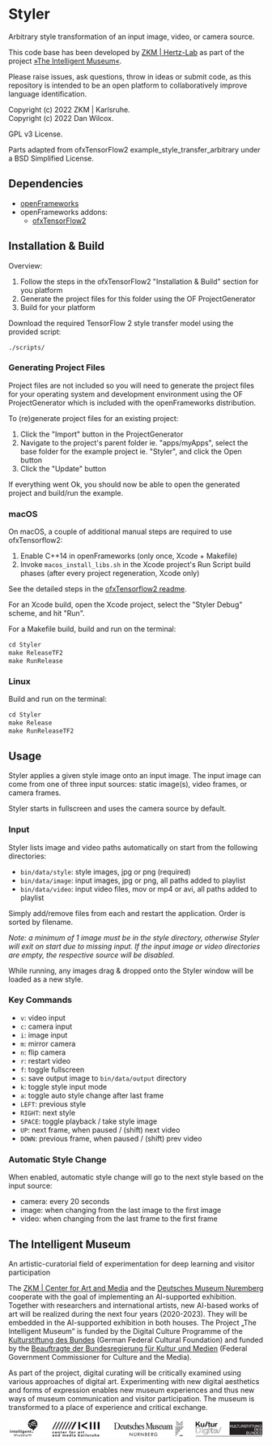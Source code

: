 Styler
======

Arbitrary style transformation of an input image, video, or camera source.

This code base has been developed by [ZKM | Hertz-Lab](https://zkm.de/en/about-the-zkm/organization/hertz-lab) as part of the project [»The Intelligent Museum«](#the-intelligent-museum). 

Please raise issues, ask questions, throw in ideas or submit code, as this repository is intended to be an open platform to collaboratively improve language identification.

Copyright (c) 2022 ZKM | Karlsruhe.   
Copyright (c) 2022 Dan Wilcox.  

GPL v3 License.

Parts adapted from ofxTensorFlow2 example_style_transfer_arbitrary under a BSD Simplified License.

Dependencies
------------

* [openFrameworks](https://openframeworks.cc/download/)
* openFrameworks addons:
  - [ofxTensorFlow2](https://github.com/zkmkarlsruhe/ofxTensorFlow2)

Installation & Build
--------------------

Overview:

1. Follow the steps in the ofxTensorFlow2 "Installation & Build" section for you platform
2. Generate the project files for this folder using the OF ProjectGenerator
3. Build for your platform

Download the required TensorFlow 2 style transfer model using the provided script:

~~~shell
./scripts/
~~~

### Generating Project Files

Project files are not included so you will need to generate the project files for your operating system and development environment using the OF ProjectGenerator which is included with the openFrameworks distribution.

To (re)generate project files for an existing project:

1. Click the "Import" button in the ProjectGenerator
2. Navigate to the project's parent folder ie. "apps/myApps", select the base folder for the example project ie. "Styler", and click the Open button
3. Click the "Update" button

If everything went Ok, you should now be able to open the generated project and build/run the example.

### macOS

On macOS, a couple of additional manual steps are required to use ofxTensorflow2:

1. Enable C++14 in openFrameworks (only once, Xcode + Makefile)
2. Invoke `macos_install_libs.sh` in the Xcode project's Run Script build phases (after every project regeneration, Xcode only)

See the detailed steps in the [ofxTensorflow2 readme](https://github.com/zkmkarlsruhe/ofxTensorFlow2#macos).

For an Xcode build, open the Xcode project, select the "Styler Debug" scheme, and hit "Run".

For a Makefile build, build and run on the terminal:

```shell
cd Styler
make ReleaseTF2
make RunRelease
```
### Linux

Build and run on the terminal:

```shell
cd Styler
make Release
make RunReleaseTF2
```

Usage
-----

Styler applies a given style image onto an input image. The input image can come from one of three input sources: static image(s), video frames, or camera frames.

Styler starts in fullscreen and uses the camera source by default.

### Input

Styler lists image and video paths automatically on start from the following directories:
* `bin/data/style`: style images, jpg or png (required)
* `bin/data/image`: input images, jpg or png, all paths added to playlist
* `bin/data/video`: input video files, mov or mp4 or avi, all paths added to playlist

Simply add/remove files from each and restart the application. Order is sorted by filename.

_Note: a minimum of 1 image must be in the style directory, otherwise Styler will exit on start due to missing input. If the input image or video directories are empty, the respective source will be disabled._

While running, any images drag & dropped onto the Styler window will be loaded as a new style.

### Key Commands

* `v`: video input
* `c`: camera input
* `i`: image input
* `m`: mirror camera
* `n`: flip camera
* `r`: restart video
* `f`: toggle fullscreen
* `s`: save output image to `bin/data/output` directory
* `k`: toggle style input mode
* `a`: toggle auto style change after last frame
* `LEFT`: previous style
* `RIGHT`: next style
* `SPACE`: toggle playback / take style image
* `UP`: next frame, when paused / (shift) next video
* `DOWN`: previous frame, when paused / (shift) prev video

### Automatic Style Change

When enabled, automatic style change will go to the next style based on the input source:
* camera: every 20 seconds
* image: when changing from the last image to the first image
* video: when changing from the last frame to the first frame

The Intelligent Museum
----------------------

An artistic-curatorial field of experimentation for deep learning and visitor participation

The [ZKM | Center for Art and Media](https://zkm.de/en) and the [Deutsches Museum Nuremberg](https://www.deutsches-museum.de/en/nuernberg/information/) cooperate with the goal of implementing an AI-supported exhibition. Together with researchers and international artists, new AI-based works of art will be realized during the next four years (2020-2023).  They will be embedded in the AI-supported exhibition in both houses. The Project „The Intelligent Museum” is funded by the Digital Culture Programme of the [Kulturstiftung des Bundes](https://www.kulturstiftung-des-bundes.de/en) (German Federal Cultural Foundation) and funded by the [Beauftragte der Bundesregierung für Kultur und Medien](https://www.bundesregierung.de/breg-de/bundesregierung/staatsministerin-fuer-kultur-und-medien) (Federal Government Commissioner for Culture and the Media).

As part of the project, digital curating will be critically examined using various approaches of digital art. Experimenting with new digital aesthetics and forms of expression enables new museum experiences and thus new ways of museum communication and visitor participation. The museum is transformed to a place of experience and critical exchange.

![Logo](media/Logo_ZKM_DMN_KSB.png)
